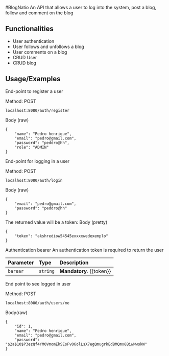 #BlogNatio
An API that allows a user to log into the system, post a blog, follow and comment on the blog

## Functionalities
- User authentication
- User follows and unfollows a blog
- User comments on a blog
- CRUD User
- CRUD blog

## Usage/Examples
End-point to register a user 

Method: POST
```
localhost:8080/auth/register
```
Body (raw)
```
{
    "name": "Pedro henrique",
    "email": "pedro@gmail.com",
    "password": "peddro@hh",
    "role": "ADMIN"
}
```
End-point for logging in a user

Method: POST
```
localhost:8080/auth/login
```
Body (raw)
```
{
    "email": "pedro@gmail.com",
    "password": "peddro@hh"
}
```
The returned value will be a token: 
Body (pretty)
```
{
    "token": "akshrediow54545exxxxwedexemplo"
}
```

Authentication bearer
An authentication token is required to return the user

| Parameter   | Type       | Description                         |
| :---------- | :--------- | :---------------------------------- |
| `barear` | `string` | **Mandatory**. {{token}} |
End point to see logged in user

Method: POST
```
localhost:8080/auth/users/me
```
Body(raw)
```
{
    "id": 1,
    "name": "Pedro henrique",
    "email": "pedro@gmail.com",
    "password": "$2a$10$P3ezQf4YM0VmomEkSEsFvO6olLsX7egQmugrkEdBMQmx8BiwNwskW"
}
```





